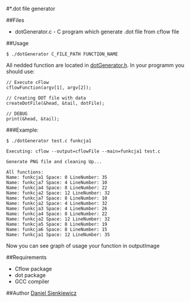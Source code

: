 #*.dot file generator

##Files
* dotGenerator.c - C program which generate .dot file from cflow file

##Usage
~~~
$ ./dotGenerator C_FILE_PATH FUNCTION_NAME
~~~

All nedded function are located in [dotGenerator.h](dotGenerator.h). In your programm you should use:
~~~
// Execute cFlow
cflowFunction(argv[1], argv[2]);

// Creating DOT file with data
createDotFile(&head, &tail, dotFile);

// DEBUG
print(&head, &tail);
~~~

###Example:
~~~
$ ./dotGenerator test.c funkcja1

Executing: cflow --output=cflowFile --main=funkcja1 test.c

Generate PNG file and cleaning Up...

All functions:
Name: funkcja1 Space: 0 LineNumber: 35
Name: funkcja7 Space: 4 LineNumber: 10
Name: funkcja4 Space: 8 LineNumber: 22
Name: funkcja2 Space: 12 LineNumber: 32
Name: funkcja7 Space: 8 LineNumber: 10
Name: funkcja2 Space: 4 LineNumber: 32
Name: funkcja3 Space: 4 LineNumber: 26
Name: funkcja4 Space: 8 LineNumber: 22
Name: funkcja2 Space: 12 LineNumber: 32
Name: funkcja5 Space: 8 LineNumber: 19
Name: funkcja6 Space: 8 LineNumber: 15
Name: funkcja1 Space: 12 LineNumber: 35
~~~

Now you can see graph of usage your function in outputImage

##Requirements
* Cflow package
* dot package
* GCC compiler

##Author
[Daniel Sienkiewicz](mailto:sienkiewicz@project-midas.com)